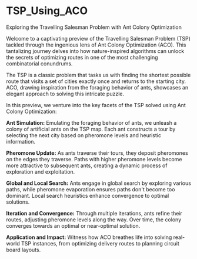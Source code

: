 # TSP_Using_ACO
Exploring the Travelling Salesman Problem with Ant Colony Optimization

Welcome to a captivating preview of the Travelling Salesman Problem (TSP) tackled through the ingenious lens of Ant Colony Optimization (ACO). This tantalizing journey delves into how nature-inspired algorithms can unlock the secrets of optimizing routes in one of the most challenging combinatorial conundrums.

The TSP is a classic problem that tasks us with finding the shortest possible route that visits a set of cities exactly once and returns to the starting city. ACO, drawing inspiration from the foraging behavior of ants, showcases an elegant approach to solving this intricate puzzle.

In this preview, we venture into the key facets of the TSP solved using Ant Colony Optimization:

**Ant Simulation:** Emulating the foraging behavior of ants, we unleash a colony of artificial ants on the TSP map. Each ant constructs a tour by selecting the next city based on pheromone levels and heuristic information.

**Pheromone Update:** As ants traverse their tours, they deposit pheromones on the edges they traverse. Paths with higher pheromone levels become more attractive to subsequent ants, creating a dynamic process of exploration and exploitation.

**Global and Local Search:** Ants engage in global search by exploring various paths, while pheromone evaporation ensures paths don't become too dominant. Local search heuristics enhance convergence to optimal solutions.

**Iteration and Convergence:** Through multiple iterations, ants refine their routes, adjusting pheromone levels along the way. Over time, the colony converges towards an optimal or near-optimal solution.

**Application and Impact:** Witness how ACO breathes life into solving real-world TSP instances, from optimizing delivery routes to planning circuit board layouts.
